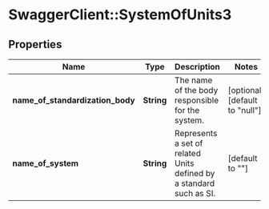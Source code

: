# SwaggerClient::SystemOfUnits3

## Properties
Name | Type | Description | Notes
------------ | ------------- | ------------- | -------------
**name_of_standardization_body** | **String** | The name of the body responsible for the system. | [optional] [default to &quot;null&quot;]
**name_of_system** | **String** | Represents a set of related Units defined by a standard such as SI. | [default to &quot;&quot;]


